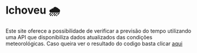 
# Ichoveu 🌧️

Este site oferece a possibilidade de verificar a previsão do tempo utilizando uma API que disponibiliza dados atualizados das condições meteorológicas.
Caso queira ver o resultado do codigo basta clicar [aqui](https://www.linkedin.com/posts/alaina-marta_desenvolvimentofrontend-desenvolvimentoweb-activity-7081063454635155456-0ZO_?utm_source=share&utm_medium=member_desktop)


